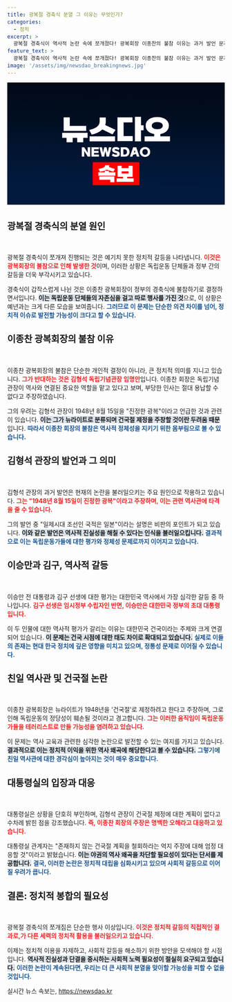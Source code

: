 ```yaml
---
title: 광복절 경축식 분열 그 이유는 무엇인가?
categories:
  - 정치
excerpt: >
  광복절 경축식이 역사적 논란 속에 쪼개졌다! 광복회장 이종찬의 불참 이유는 과거 발언 문제로, 김형석 독립기념관장과의 충돌이 주요 요인. 친일 역사관 우려와 건국절 제정 관련 갈등이 정치권까지 번지며, 갈등의 끝은 어디일까? 클릭해 자세히 알아보세요!
feature_text: >
  광복절 경축식이 역사적 논란 속에 쪼개졌다! 광복회장 이종찬의 불참 이유는 과거 발언 문제로, 김형석 독립기념관장과의 충돌이 주요 요인. 친일 역사관 우려와 건국절 제정 관련 갈등이 정치권까지 번지며, 갈등의 끝은 어디일까? 클릭해 자세히 알아보세요!
image: '/assets/img/newsdao_breakingnews.jpg'
---
```


<p><img src="/assets/img/newsdao_breakingnews.jpg" alt="koreaapp 속보" /></p>

<h2 data-ke-size="size26">광복절 경축식의 분열 원인</h2>

<p data-ke-size="size16">&nbsp;</p>

<p>광복절 경축식이 쪼개져 진행되는 것은 예기치 못한 정치적 갈등을 나타냅니다. <b><span style="color: #ee2323;">이것은 광복회장의 불참으로 인해 발생한 것</span></b>이며, 이러한 상황은 독립운동 단체들과 정부 간의 갈등을 더욱 부각시키고 있습니다. </p>

<p>경축식이 갑작스럽게 나뉜 것은 이종찬 광복회장이 정부의 경축식에 불참하기로 결정하면서입니다. <b><span style="background-color: #21538527;">이는 독립운동 단체들의 자존심을 걸고 따로 행사를 가진 것</span></b>으로, 이 상황은 예년과는 크게 다른 모습을 보여줍니다. <b><span style="color: #1a5490;">그러므로 이 문제는 단순한 의견 차이를 넘어, 정치적 이슈로 발전할 가능성이 크다고 할 수 있습니다.</span></b></p>

<h2 data-ke-size="size26">이종찬 광복회장의 불참 이유</h2>

<p data-ke-size="size16">&nbsp;</p>

<p>이종찬 광복회장의 불참은 단순한 개인적 결정이 아니라, 큰 정치적 의미를 지니고 있습니다. <b><span style="color: #ee2323;">그가 반대하는 것은 김형석 독립기념관장 임명안</span></b>입니다. 이종찬 회장은 독립기념관장이 역사와 연결된 중요한 역할을 맡고 있다고 보며, 부당한 인사는 절대 용납할 수 없다고 주장하였습니다.</p>

<p>그의 우려는 김형석 관장이 1948년 8월 15일을 "진정한 광복"이라고 언급한 것과 관련이 있습니다. <b><span style="background-color: #21538527;">이는 그가 뉴라이트로 분류되며 건국절 제정을 주창할 것이란 두려움 때문</span></b>입니다. <b><span style="color: #1a5490;">따라서 이종찬 회장의 불참은 역사적 정체성을 지키기 위한 몸부림으로 볼 수 있습니다.</span></b></p>

<h2 data-ke-size="size26">김형석 관장의 발언과 그 의미</h2>

<p data-ke-size="size16">&nbsp;</p>

<p>김형석 관장의 과거 발언은 현재의 논란을 불러일으키는 주요 원인으로 작용하고 있습니다. <b><span style="color: #ee2323;">그는 "1948년 8월 15일이 진정한 광복"이라고 주장하며, 이는 관련 역사관에 타격을 줄 수 있습니다.</span></b> </p>

<p>그의 발언 중 "일제시대 조선인 국적은 일본"이라는 설명은 비판의 포인트가 되고 있습니다. <b><span style="background-color: #21538527;">이와 같은 발언은 역사적 진실성을 해칠 수 있다는 인식을 불러일으킵니다.</span></b> <b><span style="color: #1a5490;">결과적으로 이는 독립운동가들에 대한 평가와 정체성 문제로까지 이어지고 있습니다.</span></b></p>

<h2 data-ke-size="size26">이승만과 김구, 역사적 갈등</h2>

<p data-ke-size="size16">&nbsp;</p>

<p>이승만 전 대통령과 김구 선생에 대한 평가는 대한민국 역사에서 가장 심각한 갈등 중 하나입니다. <b><span style="color: #ee2323;">김구 선생은 임시정부 수립자인 반면, 이승만은 대한민국 정부의 초대 대통령입니다.</span></b> </p>

<p>이 두 인물에 대한 역사적 평가가 갈리는 이유는 대한민국 건국이라는 주제와 크게 연결되어 있습니다. <b><span style="background-color: #21538527;">이 문제는 건국 시점에 대한 태도 차이로 확대되고 있습니다.</span></b> <b><span style="color: #1a5490;">실제로 이들의 존재는 현대 한국 정치에 깊은 영향을 미치고 있으며, 정통성 문제로 이어질 수 있습니다.</span></b></p>

<h2 data-ke-size="size26">친일 역사관 및 건국절 논란</h2>

<p data-ke-size="size16">&nbsp;</p>

<p>이종찬 광복회장은 뉴라이트가 1948년을 '건국절'로 제정하려고 한다고 주장하며, 그로 인해 독립운동의 정당성이 훼손될 것이라고 경고합니다. <b><span style="color: #ee2323;">그는 이러한 움직임이 독립운동가들을 테러리스트로 만들 가능성을 염려하고 있습니다.</span></b> </p>

<p>이 문제는 역사 교육과 관련한 심각한 논란으로 발전할 수 있는 여지를 가지고 있습니다. <b><span style="background-color: #21538527;">결과적으로 이는 정치적 이익을 위한 역사 왜곡에 해당한다고 볼 수 있습니다.</span></b> <b><span style="color: #1a5490;">그렇기에 친일 역사관에 대한 경각심이 높아지는 것이 매우 중요합니다.</span></b></p>

<h2 data-ke-size="size26">대통령실의 입장과 대응</h2>

<p data-ke-size="size16">&nbsp;</p>

<p>대통령실은 상황을 단호히 부인하며, 김형석 관장이 건국절 제정에 대한 계획이 없다고 수차례 밝힌 점을 강조했습니다. <b><span style="color: #ee2323;">즉, 이종찬 회장의 주장은 명백한 오해라고 대응하고 있습니다.</span></b> </p>

<p>대통령실 관계자는 "존재하지 않는 건국절 계획을 철회하라는 억지 주장에 대해 엄정 대응할 것"이라고 밝혔습니다. <b><span style="background-color: #21538527;">이는 야권의 역사 왜곡을 차단할 필요성이 있다는 단서를 제공합니다.</span></b> <b><span style="color: #1a5490;">결국, 이러한 논란은 정치적 대립을 심화시키고 있으며 사회적 갈등으로 이어질 우려가 큽니다.</span></b></p>

<h2 data-ke-size="size26">결론: 정치적 봉합의 필요성</h2>

<p data-ke-size="size16">&nbsp;</p>

<p>광복절 경축식의 쪼개짐은 단순한 행사 이상입니다. <b><span style="color: #ee2323;">이것은 정치적 갈등의 직접적인 결과로,가 다른 세력의 정치적 활용을 불러일으키고 있습니다.</span></b> </p>

<p>이제는 정치적 이용을 자제하고, 사회적 갈등을 해소하기 위한 방안을 모색해야 할 시점입니다. <b><span style="background-color: #21538527;">역사적 진실성과 단결을 중시하는 사회적 노력 필요성이 절실히 요구되고 있습니다.</span></b> <b><span style="color: #1a5490;">이러한 논란이 계속된다면, 우리는 더 큰 사회적 분열을 맞이할 가능성을 피할 수 없을 것입니다.</span></b></p>
실시간 뉴스 속보는, <a href="https://newsdao.kr" rel="dofollow">https://newsdao.kr</a>


